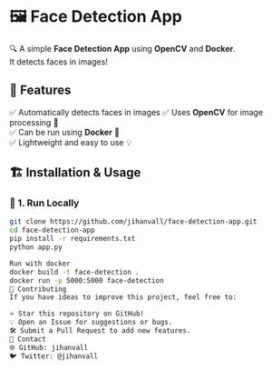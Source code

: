 # 🖼️ Face Detection App  

🔍 A simple **Face Detection App** using **OpenCV** and **Docker**.  
It detects faces in images!  

## 🚀 Features  
✅ Automatically detects faces in images
✅ Uses **OpenCV** for image processing 🧠  
✅ Can be run using **Docker** 🐳  
✅ Lightweight and easy to use 💡  

## 🏗️ Installation & Usage  

### 🔹 1. Run Locally  
```bash
git clone https://github.com/jihanvall/face-detection-app.git
cd face-detection-app
pip install -r requirements.txt
python app.py

Run with docker 
docker build -t face-detection .
docker run -p 5000:5000 face-detection
🤝 Contributing
If you have ideas to improve this project, feel free to:

⭐️ Star this repository on GitHub!
💡 Open an Issue for suggestions or bugs.
🛠️ Submit a Pull Request to add new features.
📧 Contact
🌐 GitHub: jihanvall
🐦 Twitter: @jihanvall

